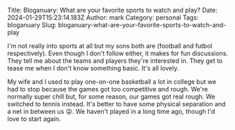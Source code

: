 Title: Bloganuary: What are your favorite sports to watch and play?
Date: 2024-01-29T15:23:14.183Z
Author: mark
Category: personal
Tags: bloganuary
Slug: bloganuary-what-are-your-favorite-sports-to-watch-and-play

I'm not really into sports at all but my sons both are (football and futbol respectively). Even though I don't follow either, it makes for fun discussions. They tell me about the teams and players they're interested in. They get to tease me when I don't know something basic. It's all lovely.

My wife and I used to play one-on-one basketball a lot in college but we had to stop because the games got too competitive and rough. We're normally super chill but, for some reason, our games got real rough. We switched to tennis instead. It's better to have some physical separation and a net in between us 😜. We haven't played in a long time ago, though I'd love to start again.